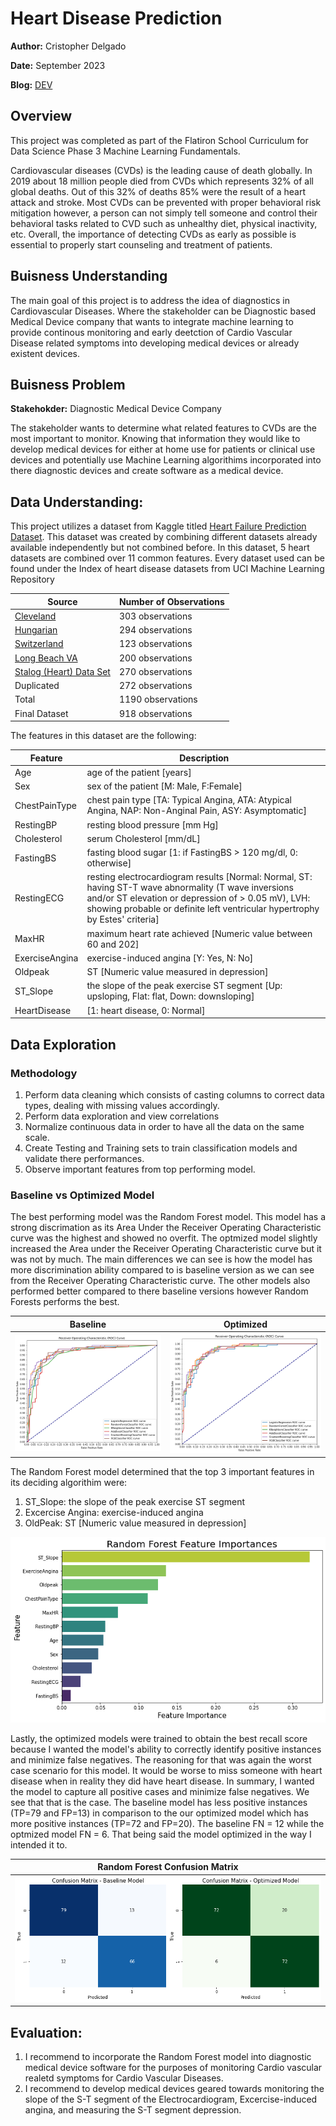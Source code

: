 # Heart Disease Prediction
**Author:** Cristopher Delgado

**Date:** September 2023

**Blog:** [DEV](TBD)

## Overview
This project was completed as part of the Flatiron School Curriculum for Data Science Phase 3 Machine Learning Fundamentals.

Cardiovascular diseases (CVDs) is the leading cause of death globally. In 2019 about 18 million people died from CVDs which represents 32% of all global deaths. Out of this 32% of deaths 85% were the result of a heart attack and stroke. Most CVDs can be prevented with proper behavioral risk mitigation however, a person can not simply tell someone and control their behavioral tasks related to CVD such as unhealthy diet, physical inactivity, etc. Overall, the importance of detecting CVDs as early as possible is essential to properly start counseling and treatment of patients.

## Buisness Understanding
The main goal of this project is to address the idea of diagnostics in Cardiovascular Diseases. Where the stakeholder can be Diagnostic based Medical Device company that wants to integrate machine learning to provide continous monitoring and early deetction of Cardio Vascular Disease related symptoms into developing medical devices or already existent devices. 

## Buisness Problem 
**Stakehokder:** Diagnostic Medical Device Company

The stakeholder wants to determine what related features to CVDs are the most important to monitor. Knowing that information they would like to develop medical devices for either at home use for patients or clinical use devices and potentially use Machine Learning algorithims incorporated into there diagnostic devices and create software as a medical device.

## Data Understanding:

This project utilizes a dataset from Kaggle titled [Heart Failure Prediction Dataset](https://www.kaggle.com/datasets/fedesoriano/heart-failure-prediction). This dataset was created by combining different datasets already available independently but not combined before. In this dataset, 5 heart datasets are combined over 11 common features. Every dataset used can be found under the Index of heart disease datasets from UCI Machine Learning Repository

|Source                                                                            |Number of Observations|
|----------------------------------------------------------------------------------|----------------------|
| [Cleveland](https://archive.ics.uci.edu/dataset/45/heart+disease)                | 303 observations     |
| [Hungarian](https://archive.ics.uci.edu/dataset/45/heart+disease)                | 294 observations     |
| [Switzerland](https://archive.ics.uci.edu/dataset/45/heart+disease)              | 123 observations     |
| [Long Beach VA](https://archive.ics.uci.edu/dataset/45/heart+disease)            | 200 observations     |
| [Stalog (Heart) Data Set](https://archive.ics.uci.edu/dataset/145/statlog+heart) | 270 observations     |
| Duplicated                                                                       | 272 observations     |
| Total                                                                            | 1190 observations    |
| Final Dataset                                                                    | 918 observations     |

The features in this dataset are the following:

| Feature        | Description                                                                                                                                                                                                                                |
|----------------|--------------------------------------------------------------------------------------------------------------------------------------------------------------------------------------------------------------------------------------------|
| Age            | age of the patient [years]                                                                                                                                                                                                                 |
| Sex            | sex of the patient [M: Male, F:Female]                                                                                                                                                                                                     |
| ChestPainType  | chest pain type [TA: Typical Angina, ATA: Atypical Angina, NAP: Non-Anginal Pain, ASY: Asymptomatic]                                                                                                                                       |
| RestingBP      | resting blood pressure [mm Hg]                                                                                                                                                                                                             |
| Cholesterol    | serum Cholesterol [mm/dL]                                                                                                                                                                                                                  |
| FastingBS      | fasting blood sugar [1: if FastingBS > 120 mg/dl, 0: otherwise]                                                                                                                                                                            |
| RestingECG     | resting electrocardiogram results [Normal: Normal, ST: having ST-T wave abnormality (T wave inversions and/or ST elevation or depression of > 0.05 mV), LVH: showing probable or definite left ventricular hypertrophy by Estes' criteria] |
| MaxHR          | maximum heart rate achieved [Numeric value between 60 and 202]                                                                                                                                                                             |
| ExerciseAngina | exercise-induced angina [Y: Yes, N: No]                                                                                                                                                                                                    |
| Oldpeak        | ST [Numeric value measured in depression]                                                                                                                                                                                                  |
| ST_Slope       | the slope of the peak exercise ST segment [Up: upsloping, Flat: flat, Down: downsloping]                                                                                                                                                   |
| HeartDisease   | [1: heart disease, 0: Normal]                                                                                                                                                                                                              |

## Data Exploration
### Methodology

1. Perform data cleaning which consists of casting columns to correct data types, dealing with missing values accordingly. 
2. Perform data exploration and view correlations
3. Normalize continuous data in order to have all the data on the same scale.
4. Create Testing and Training sets to train classification models and validate there performances.
5. Observe important features from top performing model.

### Baseline vs Optimized Model
The best performing model was the Random Forest model. This model has a strong discrimation as its Area Under the Receiver Operating Characteristic curve was the highest and showed no overfit. The optmized model slightly increased the Area under the Receiver Operating Characteristic curve but it was not by much. The main differences we can see is how the model has more discrimination ability compared to is baseline version as we can see from the Receiver Operating Characteristic curve. The other models also performed better compared to there baseline versions however Random Forests performs the best.

|Baseline                                     |Optimized                                            |
|---------------------------------------------|-----------------------------------------------------|
|![ROC_curve_base](images/base_roc_curves.png)|![ROC_curve_op](images/op_roc_curves.png)            |  


The Random Forest model determined that the top 3 important features in its deciding algorithim were:

1. ST_Slope: the slope of the peak exercise ST segment
2. Excercise Angina: exercise-induced angina
3. OldPeak: ST [Numeric value measured in depression]

![Feature_importance](images/rf_op_feature_importance.png)

Lastly, the optimized models were trained to obtain the best recall score because I wanted the model's ability to correctly identify positive instances and minimize false negatives. The reasoning for that was again the worst case scenario for this model. It would be worse to miss someone with heart disease when in reality they did have heart disease. In summary, I wanted the model to capture all positive cases and minimize false negatives. We see that that is the case. The baseline model has less positive instances (TP=79 and FP=13) in comparison to the our optimized model which has more positive instances (TP=72 and FP=20). The baseline FN = 12 while the optmized model FN = 6. That being said the model optimized in the way I intended it to.

|Random Forest Confusion Matrix                |
|----------------------------------------------|
|![Confusion_matrix](images/cm_base_and_op.png)|

## Evaluation:

1. I recommend to incorporate the Random Forest model into diagnostic medical device software for the purposes of monitoring Cardio vascular realetd symptoms for Cardio Vascular Diseases.
2. I recommend to develop medical devices geared towards monitoring the slope of the S-T segment of the Electrocardiogram, Excercise-induced angina, and measuring the S-T segment depression.